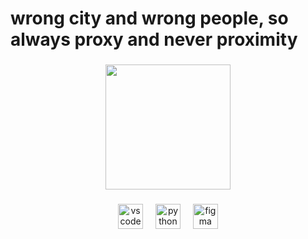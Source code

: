 <h1 align="left">wrong city and wrong people, so always proxy and never proximity</h1>

###

<div align="center">
  <img height="200" src="https://a-static.besthdwallpaper.com/rebecca-close-up-from-cyberpunk-edgerunners-netflix-anime-wallpaper-2560x1600-104149_7.jpg"  />
</div>

###

<div align="center">
  <img src="https://cdn.jsdelivr.net/gh/devicons/devicon/icons/vscode/vscode-original.svg" height="40" alt="vscode logo"  />
  <img width="12" />
  <img src="https://cdn.jsdelivr.net/gh/devicons/devicon/icons/python/python-original.svg" height="40" alt="python logo"  />
  <img width="12" />
  <img src="https://cdn.jsdelivr.net/gh/devicons/devicon/icons/figma/figma-original.svg" height="40" alt="figma logo"  />
</div>

###
